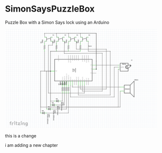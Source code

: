 # SimonSaysPuzzleBox
Puzzle Box with a Simon Says lock using an Arduino

![diagram](diagram.png)


this is a change

i am adding a new chapter